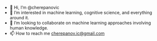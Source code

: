 - 👋 Hi, I’m @cherepanovic
- 👀 I’m interested in machine learning, cognitive science, and everything around it.
- 💞️ I’m looking to collaborate on machine learning approaches involving human knowledge. 
- 📫 How to reach me cherepanov.ic@gmail.com

<!---
cherepanovic/cherepanovic is a ✨ special ✨ repository because its `README.md` (this file) appears on your GitHub profile.
You can click the Preview link to take a look at your changes.
--->
